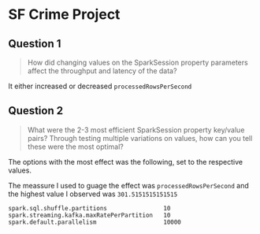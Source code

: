# SF Crime Project

## Question 1

> How did changing values on the SparkSession property parameters affect the throughput and latency of the data?

It either increased or decreased `processedRowsPerSecond`


## Question 2
> What were the 2-3 most efficient SparkSession property key/value pairs? Through testing multiple variations on values, how can you tell these were the most optimal?

The options with the most effect was the following, set to the respective values.

The meassure I used to guage the effect was `processedRowsPerSecond` and the highest value I observed was `301.5151515151515`


```
spark.sql.shuffle.partitions                10
spark.streaming.kafka.maxRatePerPartition   10
spark.default.parallelism                   10000
```

